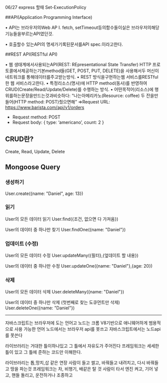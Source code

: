 06/27
express 할때 
Set-ExecutionPolicy


##API(Application Programming Interface)

•  API는 브라우저의Web AP I. fetch, setTimeout등의함수들이실은 
브라우저의해당기능들을부르는API였던것.

• 호출할수 있는API의 명세가기록된문서를API spec.이라고한다.

##REST API(RESTful API)

•  웹 생태계에서사용되는API(REST: REpresentational State Transfer)
HTTP 프로토콜에서제공하는기본method들(GET, POST, PUT, DELETE)을 사용해서두 머신이네트워크를 
통해데이터를주고받는방식.
• REST 방식을구현하는웹 서비스를RESTful한 웹 서비스라고한다.
• 특정리소스(명사)에 HTTP method(동사)를 반영하여CRUD(Create/Read/Update/Delete)를 수행하는 
방식.
• 어떤목적어(리소스)에 행위를하는문장을만드는것과비슷하다:
“나는아메리카노(Resource: coffee) 두 잔을만들어(HTTP method: POST)줬으면해” 
⇒Request URL: https://www.barista.com/api/v1/orders
+ Request method: POST
+ Request body: { type:  ‘americano’, count: 2 }

## CRUD란?

Create, Read, Update, Delete

## Mongoose Query

### 생성하기
User.create({name: "Daniel", age: 13})

### 읽기

User의 모든 데이터 읽기
User.find({조건, 없으면 다 가져옴})

User의 데이터 중 하나만 찾기
User.findOne({name: "Daniel"})

### 업데이트 (수정)

User의 모든 데이터 수정
User.updateMany({필터},{엎데이트 할 내용})

User의 데이터 중 하나만 수정
User.updateOne({name: "Daniel"},{age: 20})

### 삭제

User의 모든 데이터 삭제
User.deleteMany({name: "Daniel"})

User의 데이터 중 하나만 삭제 (첫번째로 찾는 도큐먼트만 삭제)
User.deleteOne({name: "Daniel"})



-----------------------------------------------

자바스크립트는 브라우저에 도는 언어고
노드는 크롬 V8기반으로 애니웨어하게 범용적으로 사용 가능한 언어
노드에서는 브라우저 api를 못쓰고 자바스크립트에서는 노드api를 못쓴다

라이브러리는 거대한 틀이하나있고 그 틀에서 자유도가 주어진다
프레임워크는 세세한 틀이 있고 그 틀에 준하는 코드만 이해한다.

라이브러리는 톱,망치,삽 같은 연장
사람이 들고 썰고, 바꿔들고 내려치고, 다시 바꿔들고 땅을 파는것
프레임워크는 차, 비행기, 배같은 탈 것
사람이 타서 엔진 켜고, 기어 넣고, 핸들 돌리고, 운전하거나 조종하고

